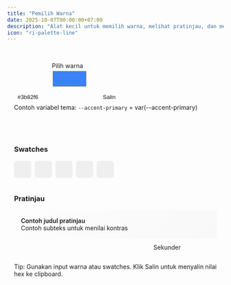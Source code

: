 ```yaml
---
title: "Pemilih Warna"
date: 2025-10-07T00:00:00+07:00
description: "Alat kecil untuk memilih warna, melihat pratinjau, dan menyalin nilai hex. Menggunakan variabel CSS tema."
icon: "ri-palette-line"
---
```


  <div class="color-picker">
    <div class="color-canvas">
      <div class="row u-gap-1 u-items-center">
        <div id="swatch" class="color-swatch" aria-hidden="true"></div>
        <div class="u-grow">
          <label for="colorInput" class="card-title">Pilih warna</label>
          <input id="colorInput" class="color-input" type="color" value="#3b82f6">
        </div>
      </div>

<div class="u-flex u-gap-1 u-items-center u-mt-1">
<input id="hexValue" class="hex-input" type="text" value="#3b82f6" aria-label="nilai hex">
<button id="copyBtn" class="nav-button">Salin</button>
</div>

<div class="u-mt-1 text-sm">Contoh variabel tema: <code class="code-inline">--accent-primary</code> = <span id="varAccent">var(--accent-primary)</span></div>
</div>

<div class="color-tools">
<div>
<h3 class="card-title">Swatches</h3>
<div class="swatches">
    <button class="swatch-btn" data-color="#3b82f6" aria-label="swatch 1"></button>
    <button class="swatch-btn" data-color="#10b981"></button>
    <button class="swatch-btn" data-color="#f59e0b"></button>
    <button class="swatch-btn" data-color="#d96d65"></button>
    <button class="swatch-btn" data-color="#2563eb"></button>
</div>
</div>

<div>
<h3 class="card-title">Pratinjau</h3>
<div class="u-flex-column u-gap-1">
    <div class="preview-box">
    <div class="preview-head" id="previewText">Contoh judul pratinjau</div>
    <div class="preview-sub" id="previewSub">Contoh subteks untuk menilai kontras</div>
    </div>
    <div class="preview-buttons">
    <div id="btnPreview" class="preview-btn primary">Tombol utama</div>
    <div id="btnPreview2" class="preview-btn secondary">Sekunder</div>
    </div>
</div>
</div>

<div class="u-mt-auto muted text-sm">Tip: Gunakan input warna atau swatches. Klik Salin untuk menyalin nilai hex ke clipboard.</div>
</div>
  </div>

<style>
.color-picker input[type="color"]{border:none;padding:0;background:transparent}
.color-picker .swatch-btn{cursor:pointer}
.color-picker .swatch-btn:focus{outline:2px solid var(--accent-primary);outline-offset:2px}
.color-picker .nav-button{background:var(--bg-secondary);color:var(--text-primary);border:1px solid var(--border-color);padding:0.4rem 0.6rem;border-radius:6px}
.color-picker .nav-button:hover{background:var(--accent-primary);color:white}
.page-title{font-size:1.5rem;margin-bottom:0.5rem}
.lead{color:var(--text-secondary);margin-bottom:1rem}

/* Layout for color picker */
.color-picker{margin-top:1.5rem;display:grid;gap:1.5rem;align-items:start}
.color-canvas{padding:1rem;border-radius:8px;background:var(--bg-secondary);box-shadow:var(--shadow-md)}
.color-canvas .row{display:flex;gap:1rem;align-items:center}
.color-swatch{width:72px;height:72px;border-radius:8px;border:1px solid var(--border-color);background:var(--accent-primary)}
.color-input{width:100%;height:44px;border-radius:6px;border:1px solid var(--border-color);background:transparent;cursor:pointer}
.hex-input{flex:1;padding:0.5rem;border-radius:6px;border:1px solid var(--border-color);background:var(--bg-primary);color:var(--text-primary)}

.color-tools{padding:1rem;border-radius:8px;background:var(--bg-secondary);box-shadow:var(--shadow-md);display:flex;flex-direction:column;gap:1rem}
.swatches{display:flex;gap:0.5rem;flex-wrap:wrap}
.swatch-btn{width:40px;height:40px;border-radius:6px;border:1px solid var(--border-color);cursor:pointer}

.preview-box{padding:1rem;border-radius:6px;background:linear-gradient(135deg, rgba(255,255,255,0.02), rgba(0,0,0,0.02));border:1px solid var(--border-color)}
.preview-head{font-weight:600;color:var(--text-primary)}
.preview-sub{color:var(--text-secondary)}
.preview-buttons{display:flex;gap:0.5rem}
.preview-btn{flex:1;padding:0.75rem;border-radius:6px;text-align:center}
.preview-btn.primary{background:var(--accent-primary);color:white}
.preview-btn.secondary{border:1px solid var(--border-color);color:var(--text-primary)}
</style>


<script>
(() => {
  const colorInput = document.getElementById('colorInput');
  const swatch = document.getElementById('swatch');
  const hexValue = document.getElementById('hexValue');
  const copyBtn = document.getElementById('copyBtn');
  const varAccent = document.getElementById('varAccent');
  const swatchBtns = document.querySelectorAll('.swatch-btn');

  function setColor(hex) {
    swatch.style.background = hex;
    hexValue.value = hex;
    document.getElementById('btnPreview').style.background = hex;
    const c = hex.substring(1);
    const rgb = parseInt(c,16);
    const r = (rgb>>16)&255, g = (rgb>>8)&255, b = (rgb)&255;
    const luminance = 0.2126*r + 0.7152*g + 0.0722*b;
    document.getElementById('btnPreview').style.color = luminance > 140 ? '#0f172a' : '#fff';
  }

  colorInput.addEventListener('input', e => setColor(e.target.value));
  hexValue.addEventListener('change', e => {
    const v = e.target.value.trim();
    if(/^#([0-9a-f]{3}|[0-9a-f]{6})$/i.test(v)) setColor(v);
  });

  copyBtn.addEventListener('click', async () => {
    try {
      await navigator.clipboard.writeText(hexValue.value);
      copyBtn.textContent = 'Tersalin';
      setTimeout(() => (copyBtn.textContent = 'Salin'), 1500);
    } catch (err) {
      copyBtn.textContent = 'Gagal menyalin';
      setTimeout(() => (copyBtn.textContent = 'Salin'), 1500);
    }
  });

  swatchBtns.forEach(b => {
    const c = b.dataset.color;
    if(c) b.style.background = c;
    b.addEventListener('click', e => setColor(e.currentTarget.dataset.color));
  });

  try {
    const cs = getComputedStyle(document.documentElement).getPropertyValue('--accent-primary').trim();
    if(varAccent) varAccent.textContent = cs || 'n/a';
  } catch (e) {}
})();
</script>

